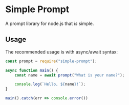 # Simple Prompt

A prompt library for node.js that *is* simple.

## Usage

The recommended usage is with async/await syntax:

```js
const prompt = require("simple-prompt");

async function main() {
    const name = await prompt("What is your name?");

    console.log(`Hello, ${name}!`);
}

main().catch(err => console.error())
```